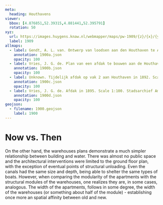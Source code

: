 ```yaml
---
meta:
  heading: Houthavens
viewer:
  bbox: [4.876851,52.39315,4.881441,52.395791]
  rotation: 50
xyz:
  url: https://images.huygens.knaw.nl/webmapper/maps/pw-1909/{z}/{x}/{y}.png
  label: 1909
allmaps:
  - label: Gendt, A. L. van. Ontwerp van loodsen aan den Houthaven te Amsterdam voor de firma Bontekoning en Aukes in 1876. Scale 1:200. Stadsarchief Amsterdam.
    annotation: 1900a.json
    opacity: 100
  - label: Vries, J. G. de. Plan van een afdak te bouwen aan de Houthaven op vak IV verhuurd aan de Heeren Altius em Comp te Amsterdam in 1897. Scale 1:100. Stadsarchief Amsterdam.
    annotation: 1900b.json
    opacity: 100
  - label: Unknown. Tijdelijk afdak op vak 2 aan Houthaven in 1892. Scale 1:100. Stadsarchief Amsterdam.
    annotation: 1900c.json
    opacity: 100
  - label: Vries, J. G. de. Afdak in 1895. Scale 1:100. Stadsarchief Amsterdam.
    annotation: 1900d.json
    opacity: 100
geojson:
  - filename: 1900.geojson
    label: 1900
---
```

# Now vs. Then
On the other hand, the warehouses plans demonstrate a much simpler relationship between building and water. There was almost no public space and the architectural interventions were limited to the ground floor plan, with the exception of eventual points of structural unloading. Even the canals had the same size and depth, being able to shelter the same types of boats. However, when comparing the modularity of the apartments with the structural modules of the warehouses, one realizes they are, in some cases, analogous. The width of the apartments, follows in some degree, the width of the warehouses (or something about half of the module) - establishing once more an spatial affinity between old and new.

